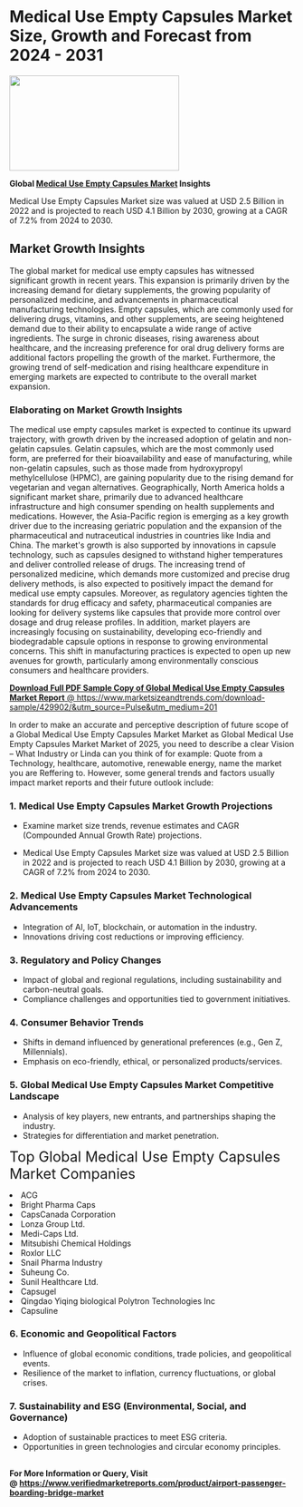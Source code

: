 <H1>Medical Use Empty Capsules Market Size, Growth and Forecast from 2024 - 2031</H1><img class="aligncenter size-medium wp-image-584254" src="https://thirdeyenews.in/wp-content/uploads/2024/09/Global-Market-Research-300x168.jpeg" alt="" width="300" height="168" /><p><strong>Global&nbsp;<a href="https://www.marketsizeandtrends.com/download-sample/429902/&amp;utm_source=Pulse&amp;utm_medium=201">Medical Use Empty Capsules Market</a> Insights</strong></p><p>Medical Use Empty Capsules Market size was valued at USD 2.5 Billion in 2022 and is projected to reach USD 4.1 Billion by 2030, growing at a CAGR of 7.2% from 2024 to 2030.</p><p><h2>Market Growth Insights</h2> The global market for medical use empty capsules has witnessed significant growth in recent years. This expansion is primarily driven by the increasing demand for dietary supplements, the growing popularity of personalized medicine, and advancements in pharmaceutical manufacturing technologies. Empty capsules, which are commonly used for delivering drugs, vitamins, and other supplements, are seeing heightened demand due to their ability to encapsulate a wide range of active ingredients. The surge in chronic diseases, rising awareness about healthcare, and the increasing preference for oral drug delivery forms are additional factors propelling the growth of the market. Furthermore, the growing trend of self-medication and rising healthcare expenditure in emerging markets are expected to contribute to the overall market expansion. <p><a href="#"></a></p> <h3>Elaborating on Market Growth Insights</h3> The medical use empty capsules market is expected to continue its upward trajectory, with growth driven by the increased adoption of gelatin and non-gelatin capsules. Gelatin capsules, which are the most commonly used form, are preferred for their bioavailability and ease of manufacturing, while non-gelatin capsules, such as those made from hydroxypropyl methylcellulose (HPMC), are gaining popularity due to the rising demand for vegetarian and vegan alternatives. Geographically, North America holds a significant market share, primarily due to advanced healthcare infrastructure and high consumer spending on health supplements and medications. However, the Asia-Pacific region is emerging as a key growth driver due to the increasing geriatric population and the expansion of the pharmaceutical and nutraceutical industries in countries like India and China. The market's growth is also supported by innovations in capsule technology, such as capsules designed to withstand higher temperatures and deliver controlled release of drugs. The increasing trend of personalized medicine, which demands more customized and precise drug delivery methods, is also expected to positively impact the demand for medical use empty capsules. Moreover, as regulatory agencies tighten the standards for drug efficacy and safety, pharmaceutical companies are looking for delivery systems like capsules that provide more control over dosage and drug release profiles. In addition, market players are increasingly focusing on sustainability, developing eco-friendly and biodegradable capsule options in response to growing environmental concerns. This shift in manufacturing practices is expected to open up new avenues for growth, particularly among environmentally conscious consumers and healthcare providers. <p><a href="#"></p><p><span class=""><strong>Download Full PDF Sample Copy of Global Medical Use Empty Capsules Market Report</strong> @ <a href="https://www.marketsizeandtrends.com/download-sample/429902/&amp;utm_source=Pulse&amp;utm_medium=201" target="_blank">https://www.marketsizeandtrends.com/download-sample/429902/&amp;utm_source=Pulse&amp;utm_medium=201</a></span></p><p>In order to make an accurate and perceptive description of future scope of a Global&nbsp;Medical Use Empty Capsules Market Market as Global&nbsp;Medical Use Empty Capsules Market Market of 2025, you need to describe a clear Vision &ndash; What Industry or Linda can you think of for example: Quote from a Technology, healthcare, automotive, renewable energy, name the market you are Reffering to. However, some general trends and factors usually impact market reports and their future outlook include:</p><h3>1.&nbsp;<strong>Medical Use Empty Capsules Market Growth Projections</strong></h3><ul><li>Examine market size trends, revenue estimates and CAGR (Compounded Annual Growth Rate) projections.</li><li><p>Medical Use Empty Capsules Market size was valued at USD 2.5 Billion in 2022 and is projected to reach USD 4.1 Billion by 2030, growing at a CAGR of 7.2% from 2024 to 2030.</p></li></ul><h3>2.&nbsp;<strong>Medical Use Empty Capsules Market Technological Advancements</strong></h3><ul><li>Integration of AI, IoT, blockchain, or automation in the industry.</li><li>Innovations driving cost reductions or improving efficiency.</li></ul><h3>3.&nbsp;<strong>Regulatory and Policy Changes</strong></h3><ul><li>Impact of global and regional regulations, including sustainability and carbon-neutral goals.</li><li>Compliance challenges and opportunities tied to government initiatives.</li></ul><h3>4.&nbsp;<strong>Consumer Behavior Trends</strong></h3><ul><li>Shifts in demand influenced by generational preferences (e.g., Gen Z, Millennials).</li><li>Emphasis on eco-friendly, ethical, or personalized products/services.</li></ul><h3>5.&nbsp;<strong>Global Medical Use Empty Capsules Market Competitive Landscape</strong></h3><ul><li>Analysis of key players, new entrants, and partnerships shaping the industry.</li><li>Strategies for differentiation and market penetration.</li></ul><p data-pm-slice="1 1 []"><span style="color: inherit; font-family: inherit; font-size: 25px;">Top Global Medical Use Empty Capsules Market Companies</span></p><div class="" data-test-id=""><p><li>ACG</li><li> Bright Pharma Caps</li><li> CapsCanada Corporation</li><li> Lonza Group Ltd.</li><li> Medi-Caps Ltd.</li><li> Mitsubishi Chemical Holdings</li><li> Roxlor LLC</li><li> Snail Pharma Industry</li><li> Suheung Co.</li><li> Sunil Healthcare Ltd.</li><li> Capsugel</li><li> Qingdao Yiqing biological Polytron Technologies Inc</li><li> Capsuline</li></p></div><h3>6.&nbsp;<strong>Economic and Geopolitical Factors</strong></h3><ul><li>Influence of global economic conditions, trade policies, and geopolitical events.</li><li>Resilience of the market to inflation, currency fluctuations, or global crises.</li></ul><h3>7.&nbsp;<strong>Sustainability and ESG (Environmental, Social, and Governance)</strong></h3><ul><li>Adoption of sustainable practices to meet ESG criteria.</li><li>Opportunities in green technologies and circular economy principles.</li></ul><h2><strong style="font-size: 14px;">For More Information or Query, Visit @&nbsp;</strong><a style="background-color: #ffffff; font-size: 14px;" href="https://www.marketsizeandtrends.com/report/medical-use-empty-capsules-market/" target="_blank">https://www.verifiedmarketreports.com/product/airport-passenger-boarding-bridge-market</a></h2>